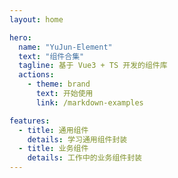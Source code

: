 ```yaml
---
layout: home

hero:
  name: "YuJun-Element"
  text: "组件合集"
  tagline: 基于 Vue3 + TS 开发的组件库
  actions:
    - theme: brand
      text: 开始使用
      link: /markdown-examples

features:
  - title: 通用组件
    details: 学习通用组件封装
  - title: 业务组件
    details: 工作中的业务组件封装
---
```


